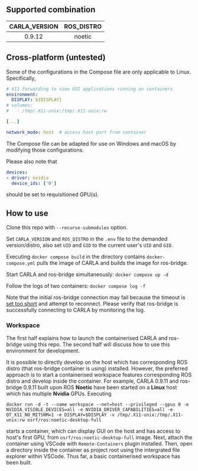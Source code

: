 ## Supported combination

CARLA_VERSION | ROS_DISTRO
:-:|:-:
0.9.12 | noetic


## Cross-platform (untested)

Some of the configurations in the Compose file are only applicable to Linux. Specifically,
```yml
# X11 forwarding to view GUI applications running on containers
environment:
  DISPLAY: ${DISPLAY}
# volumes:
#   - /tmp/.X11-unix:/tmp/.X11-unix:rw

[...]

network_mode: host  # access host port from container
```
The Compose file can be adapted for use on Windows and macOS by modifying those configurations.

Please also note that
```yml
devices:
- driver: nvidia
  device_ids: ['0']
```
should be set to requisitioned GPU(s).


## How to use

Clone this repo with `--recurse-submodules` option.

Set `CARLA_VERSION` and `ROS_DISTRO` in the `.env` file to the demanded version/distro, also set `UID` and `GID` to the current user's `UID` and `GID`.

Executing `docker compose build` in the directory contains `docker-compose.yml` pulls the image of CARLA and builds the image for ros-bridge.

Start CARLA and ros-bridge simultaneously: `docker compose up -d`

Follow the logs of two containers: `docker compose log -f`

Note that the initial ros-bridge connection may fail because the timeout is [set too short](ros-bridge/carla_ros_bridge/src/carla_ros_bridge/bridge.py#392) and attempt to reconnect. Please verify that ros-bridge is successfully connecting to CARLA by monitoring the log.

### Workspace

The first half explains how to launch the containerised CARLA and ros-bridge using this repo. The second half will discuss how to use this environment for development.

It is possible to directly develop on the host which has corresponding ROS distro (that ros-bridge container is using) installed. However, the preferred approach is to start a containerised workspace features corresponding ROS distro and develop inside the container. For example, CARLA 0.9.11 and ros-bridge 0.9.11 built upon ROS **Noetic** have been started on a **Linux** host which has multiple **Nvidia** GPUs. Executing
```
docker run -d -t --name workspace --net=host --privileged --gpus 0 -e NVIDIA_VISIBLE_DEVICES=all -e NVIDIA_DRIVER_CAPABILITIES=all -e QT_X11_NO_MITSHM=1 -e DISPLAY=$DISPLAY -v /tmp/.X11-unix:/tmp/.X11-unix:rw osrf/ros:noetic-desktop-full
```
starts a container, which can display GUI on the host and has access to host's first GPU, from `osrf/ros:noetic-desktop-full` image. Next, attach the container using VSCode with `Remote-Containers` plugin installed. Then, open a directory inside the container as project root using the intergrated file explorer within VSCode. Thus far, a basic containerised workspace has been built.
